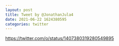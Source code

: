 ```yaml
--- 
layout: post 
title: Tweet by @JonathanJula4 
date: 2021-06-22 1624380595 
categories: twitter 
--- 
```

https://twitter.com/o/status/1407380319280549895